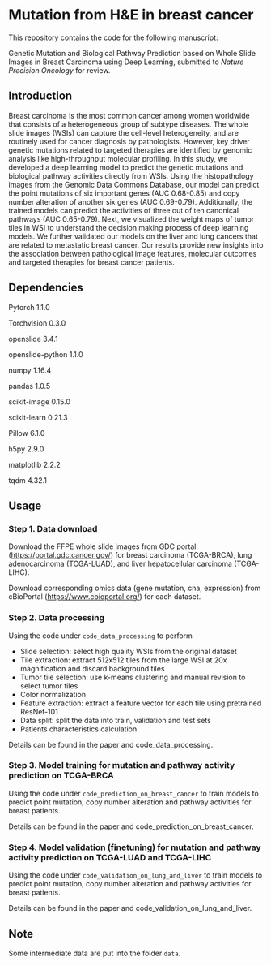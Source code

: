 # Mutation from H&E in breast cancer

This repository contains the code for the following manuscript:

Genetic Mutation and Biological Pathway Prediction based on Whole Slide Images in Breast Carcinoma using Deep Learning, submitted to <i>Nature Precision Oncology</i> for review.


## Introduction
Breast carcinoma is the most common cancer among women worldwide that consists of a heterogeneous group of subtype diseases. The whole slide images (WSIs) can capture the cell-level heterogeneity, and are routinely used for cancer diagnosis by pathologists. However, key driver genetic mutations related to targeted therapies are identified by genomic analysis like high-throughput molecular profiling. In this study, we developed a deep learning model to predict the genetic mutations and biological pathway activities directly from WSIs. Using the histopathology images from the Genomic Data Commons Database, our model can predict the point mutations of six important genes (AUC 0.68-0.85) and copy number alteration of another six genes (AUC 0.69-0.79). Additionally, the trained models can predict the activities of three out of ten canonical pathways (AUC 0.65-0.79). Next, we visualized the weight maps of tumor tiles in WSI to understand the decision making process of deep learning models. We further validated our models on the liver and lung cancers that are related to metastatic breast cancer. Our results provide new insights into the association between pathological image features, molecular outcomes and targeted therapies for breast cancer patients.



## Dependencies

Pytorch 1.1.0

Torchvision 0.3.0

openslide 3.4.1

openslide-python 1.1.0

numpy 1.16.4

pandas 1.0.5

scikit-image 0.15.0

scikit-learn 0.21.3

Pillow 6.1.0

h5py 2.9.0

matplotlib 2.2.2

tqdm 4.32.1



## Usage

### Step 1. Data download

Download the FFPE whole slide images from GDC portal (https://portal.gdc.cancer.gov/) for breast carcinoma (TCGA-BRCA), lung adenocarcinoma (TCGA-LUAD), and liver hepatocellular carcinoma (TCGA-LIHC).

Download corresponding omics data (gene mutation, cna, expression) from cBioPortal (https://www.cbioportal.org/) for each dataset.

### Step 2. Data processing

Using the code under `code_data_processing` to perform

- Slide selection: select high quality WSIs from the original dataset 
- Tile extraction: extract 512x512 tiles from the large WSI at 20x magnification and discard background tiles
- Tumor tile selection: use k-means clustering and manual revision to select tumor tiles
- Color normalization
- Feature extraction: extract a feature vector for each tile using pretrained ResNet-101
- Data split: split the data into train, validation and test sets
- Patients characteristics calculation

Details can be found in the paper and code_data_processing.

### Step 3. Model training for mutation and pathway activity prediction on TCGA-BRCA

Using the code under `code_prediction_on_breast_cancer` to train models to predict point mutation, copy number alteration and pathway activities for breast patients.

Details can be found in the paper and code_prediction_on_breast_cancer.

### Step 4. Model validation (finetuning) for mutation and pathway activity prediction on TCGA-LUAD and TCGA-LIHC

Using the code under `code_validation_on_lung_and_liver` to train models to predict point mutation, copy number alteration and pathway activities for breast patients.

Details can be found in the paper and code_validation_on_lung_and_liver.

## Note

Some intermediate data are put into the folder `data`.